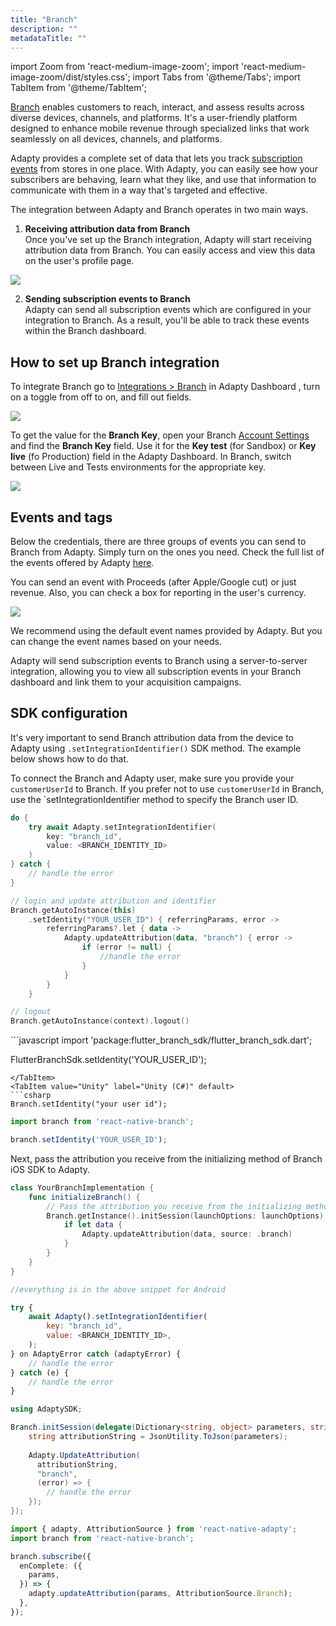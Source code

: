 ```yaml
---
title: "Branch"
description: ""
metadataTitle: ""
---
```


import Zoom from 'react-medium-image-zoom';
import 'react-medium-image-zoom/dist/styles.css';
import Tabs from '@theme/Tabs';
import TabItem from '@theme/TabItem';

[Branch](https://www.branch.io/) enables customers to reach, interact, and assess results across diverse devices, channels, and platforms. It's a user-friendly platform designed to enhance mobile revenue through specialized links that work seamlessly on all devices, channels, and platforms.

Adapty provides a complete set of data that lets you track [subscription events](events) from stores in one place. With Adapty, you can easily see how your subscribers are behaving, learn what they like, and use that information to communicate with them in a way that's targeted and effective. 

The integration between Adapty and Branch operates in two main ways.

1. **Receiving attribution data from Branch**  
   Once you've set up the Branch integration, Adapty will start receiving attribution data from Branch. You can easily access and view this data on the user's profile page.


<Zoom>
  <img src={require('./img/49f4aa7-CleanShot_2023-08-11_at_17.36.072x.webp').default}
  style={{
    border: '1px solid #727272', /* border width and color */
    width: '700px', /* image width */
    display: 'block', /* for alignment */
    margin: '0 auto' /* center alignment */
  }}
/>
</Zoom>





2. **Sending subscription events to Branch**  
   Adapty can send all subscription events which are configured in your integration to Branch. As a result, you'll be able to track these events within the Branch dashboard. 

## How to set up Branch integration

To integrate Branch go to [Integrations > Branch](https://app.adapty.io/integrations/branch) in Adapty Dashboard , turn on a toggle from off to on, and fill out fields.


<Zoom>
  <img src={require('./img/817a051-CleanShot_2023-08-11_at_15.54.372x.webp').default}
  style={{
    border: '1px solid #727272', /* border width and color */
    width: '700px', /* image width */
    display: 'block', /* for alignment */
    margin: '0 auto' /* center alignment */
  }}
/>
</Zoom>





To get the value for the **Branch Key**,  open your Branch [Account Settings](https://dashboard.branch.io/account-settings/profile) and find the **Branch Key** field. Use it for the **Key test** (for Sandbox) or **Key live** (fo Production) field in the Adapty Dashboard. In Branch, switch between Live and Tests environments for the appropriate key.


<Zoom>
  <img src={require('./img/130e58b-CleanShot_2023-08-11_at_15.24.162x.webp').default}
  style={{
    border: '1px solid #727272', /* border width and color */
    width: '700px', /* image width */
    display: 'block', /* for alignment */
    margin: '0 auto' /* center alignment */
  }}
/>
</Zoom>





## Events and tags

Below the credentials, there are three groups of events you can send to Branch from Adapty. Simply turn on the ones you need. Check the full list of the events offered by Adapty [here](events).

You can send an event with Proceeds \(after Apple/Google cut\) or just revenue. Also, you can check a box for reporting in the user's currency.


<Zoom>
  <img src={require('./img/a645cf8-CleanShot_2023-08-11_at_15.18.282x.webp').default}
  style={{
    border: '1px solid #727272', /* border width and color */
    width: '700px', /* image width */
    display: 'block', /* for alignment */
    margin: '0 auto' /* center alignment */
  }}
/>
</Zoom>





We recommend using the default event names provided by Adapty. But you can change the event names based on your needs.

Adapty will send subscription events to Branch using a server-to-server integration, allowing you to view all subscription events in your Branch dashboard and link them to your acquisition campaigns. 

## SDK configuration

It's very important to send Branch attribution data from the device to Adapty using `.setIntegrationIdentifier()` SDK method. The example below shows how to do that.

To connect the Branch and Adapty user, make sure you provide your `customerUserId` to Branch. If you prefer not to use `customerUserId` in Branch, use the `setIntegrationIdentifier method to specify the Branch user ID.

<Tabs groupId="branch">
<TabItem value="Swift" label="iOS (Swift)" default>

```swift 
do {
    try await Adapty.setIntegrationIdentifier(
        key: "branch_id", 
        value: <BRANCH_IDENTITY_ID>
    )
} catch {
    // handle the error
}
```
</TabItem>
<TabItem value="kotlin" label="Android (Kotlin)" default>

```kotlin 
// login and update attribution and identifier
Branch.getAutoInstance(this)
    .setIdentity("YOUR_USER_ID") { referringParams, error ->
        referringParams?.let { data ->
            Adapty.updateAttribution(data, "branch") { error ->
                if (error != null) {
                    //handle the error
                }
            }
        }
    }

// logout
Branch.getAutoInstance(context).logout()
```
</TabItem>
<TabItem value="Flutter" label="Flutter" default>
```javascript
import 'package:flutter_branch_sdk/flutter_branch_sdk.dart';

FlutterBranchSdk.setIdentity('YOUR_USER_ID');
```
</TabItem>
<TabItem value="Unity" label="Unity (C#)" default>
```csharp 
Branch.setIdentity("your user id");
```
</TabItem>
<TabItem value="RN" label="React Native (TS)" default>

```typescript 
import branch from 'react-native-branch';

branch.setIdentity('YOUR_USER_ID');
```

</TabItem>
</Tabs>

Next, pass the attribution you receive from the initializing method of Branch iOS SDK to Adapty.

<Tabs>
<TabItem value="Swift" label="iOS (Swift)" default>

```swift 
class YourBranchImplementation {
    func initializeBranch() {
        // Pass the attribution you receive from the initializing method of Branch iOS SDK to Adapty.
        Branch.getInstance().initSession(launchOptions: launchOptions) { (data, error) in
            if let data {
                Adapty.updateAttribution(data, source: .branch)
            }
        }
    }
}

```
</TabItem>
<TabItem value="kotlin" label="Android (Kotlin)" default>

```kotlin 
//everything is in the above snippet for Android
```
</TabItem>
<TabItem value="Flutter" label="Flutter (Dart)" default>

```javascript
try {
    await Adapty().setIntegrationIdentifier(
        key: "branch_id", 
        value: <BRANCH_IDENTITY_ID>,
    );
} on AdaptyError catch (adaptyError) {
    // handle the error
} catch (e) {
    // handle the error
}
```
</TabItem>
<TabItem value="Unity" label="Unity (C#)" default>

```csharp 
using AdaptySDK;

Branch.initSession(delegate(Dictionary<string, object> parameters, string error) {
    string attributionString = JsonUtility.ToJson(parameters);
    
    Adapty.UpdateAttribution(
      attributionString, 
      "branch", 
      (error) => {
        // handle the error
    });
});
```
</TabItem>
<TabItem value="RN" label="React Native (TS)" default>

```typescript 
import { adapty, AttributionSource } from 'react-native-adapty';
import branch from 'react-native-branch';

branch.subscribe({
  enComplete: ({
    params,
  }) => {
    adapty.updateAttribution(params, AttributionSource.Branch);
  },
});
```
</TabItem>
</Tabs>